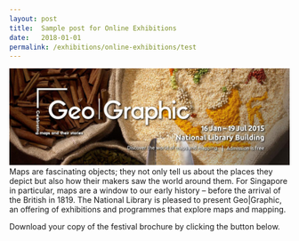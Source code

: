 ```yaml
---
layout: post
title:  Sample post for Online Exhibitions
date:   2018-01-01
permalink: /exhibitions/online-exhibitions/test
---
```

![banner](/images/Geographic_Banner_Big_1.jpg)
Maps are fascinating objects; they not only tell us about the places they depict but also how their makers saw the world around them. For Singapore in particular, maps are a window to our early history – before the arrival of the British in 1819. The National Library is pleased to present Geo|Graphic, an offering of exhibitions and programmes that explore maps and mapping.

Download your copy of the festival brochure by clicking the button below.
